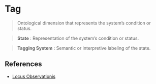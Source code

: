 # Tag

> Ontological dimension that represents the system’s condition or status.

> **State** : Representation of the system’s condition or status.

> **Tagging System**  :  Semantic or interpretive labeling of the state.

## References

- [Locus Observationis](Locus-Observationis/)
